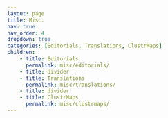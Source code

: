 ```yaml
---
layout: page
title: Misc.
nav: true
nav_order: 4
dropdown: true
categories: [Editorials, Translations, ClustrMaps]
children:
    - title: Editorials
      permalink: misc/editorials/
    - title: divider
    - title: Translations
      permalink: misc/translations/
    - title: divider
    - title: ClustrMaps
      permalink: misc/clustrmaps/
---
```

